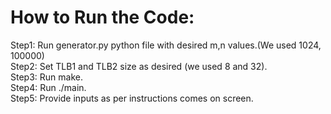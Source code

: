 How to Run the Code:
====================
Step1: Run generator.py python file with desired m,n values.(We used 1024, 100000)  
Step2: Set TLB1 and TLB2 size as desired (we used 8 and 32).  
Step3: Run make.  
Step4: Run ./main.  
Step5: Provide inputs as per instructions comes on screen.
